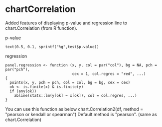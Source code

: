 # chartCorrelation
Added features of displaying p-value and regression line to chart.Correlation (from R function).

p-value
```
text(0.5, 0.1, sprintf("%g",test$p.value))
```


regression
```
panel.regression <- function (x, y, col = par("col"), bg = NA, pch = par("pch"),
                              cex = 1, col.regres = "red", ...)
{
  points(x, y, pch = pch, col = col, bg = bg, cex = cex)
  ok <- is.finite(x) & is.finite(y)
  if (any(ok))
    abline(stats::lm(y[ok] ~ x[ok]), col = col.regres, ...)
}
```

You can use this function as below
chart.Correlation2(df, method = "pearson or kendall or spearman")
Default method is "pearson". (same as chart.Correlation)
